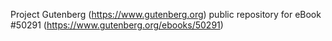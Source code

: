 Project Gutenberg (https://www.gutenberg.org) public repository for
eBook #50291 (https://www.gutenberg.org/ebooks/50291)
